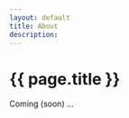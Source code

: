 ```yaml
---
layout: default
title: About
description:
---
```


{{ page.title }}
================

Coming (soon) ...
